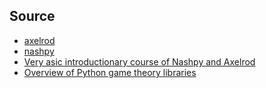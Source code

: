 ## Source
* [axelrod](https://readthedocs.org/projects/axelrod/downloads/pdf/stable/)
* [nashpy](https://readthedocs.org/projects/nashpy/downloads/pdf/stable/)
* [Very asic introductionary course of Nashpy and Axelrod ](https://www.coursera.org/learn/game-theory-with-python/ungradedLti/BDxG6/game-theory-with-python)
* [Overview of Python game theory libraries](https://nashpy.readthedocs.io/en/stable/discussion/other-python-game-theory-libraries.html)